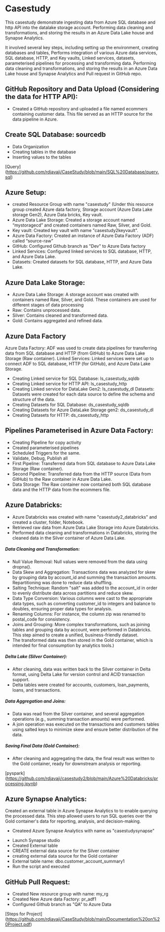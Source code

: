 
# Casestudy

This casestudy demonstrate ingesting data from Azure SQL database and http API into the datalake storage account. Performing data cleaning and transformations, and storing the results in an Azure Data Lake house and Synapse Analytics.

It involved several key steps, including setting up the environment, creating databases and tables, Performs integration of various Azure data services, SQL database, HTTP, and Key vaults, Linked services, datasets, 
parameterised pipelines for processing and transforming data. Performing data cleaning and transformations, and storing the results in an Azure Data Lake house and Synapse Analytics and Pull request in GitHub repo.

## GitHub Repository and Data Upload (Considering the data for HTTP API):

- Created a GitHub repository and uploaded a file named ecommers containing customer data. This file served as an HTTP source for the data pipeline in Azure.

## Create SQL Database: sourcedb

- Data Organization
- Creating tables in the database
- Inserting values to the tables

[Query] (https://github.com/rdjavaji/CaseStudy/blob/main/SQL%20Database/query.sql)

## Azure Setup:

- created Resource Group with name "casestudy" (Under this resource group created Azure data factory, Storage account (Azure Data Lake storage Gen2), Azure Data bricks, Key vault.
- Azure Data Lake Storage: Created a storage account named “mystoragecd” and created containers named Raw, Silver, and Gold.
- Key vault: Created key vault with name "casestudy2keyvault".
- Azure Data Factory: Created an instance of Azure Data Factory (ADF) called “source-raw”
- GitHub: Configured Github branch as "Dev" to Azure Data factory
- Linked Services: Configured linked services to SQL database, HTTP, and Azure Data Lake.
- Datasets: Created datasets for SQL database, HTTP, and Azure Data Lake.

## Azure Data Lake Storage:

- Azure Data Lake Storage: A storage account was created with containers named Raw, Silver, and Gold. These containers are used for different stages of data processing
- Raw: Contains unprocessed data.
- Silver: Contains cleaned and transformed data.
- Gold: Contains aggregated and refined data.

## Azure Data Factory 

Azure Data Factory: ADF was used to create data pipelines for transferring data from SQL database and HTTP (from GitHub) to Azure Data Lake Storage (Raw container).
Linked Services: Linked services were set up to connect ADF to SQL database, HTTP (for GitHub), and Azure Data Lake Storage.
- Creating Linked service for SQL Database: ls_casestudy_sqldb
- Creating Linked service for HTTP API: ls_casestudy_http
- Creating Linked service for DataLake Gen2: ls_casestudy_dl
Datasets: Datasets were created for each data source to define the schema and structure of the data.
- Creating Datasets for SQL Database: ds_casestudy_sqldb
- Creating Datasets for Azure DataLake Storage gen2: ds_casestudy_dl
- Creating Datasets for HTTP: ds_casestudy_http

## Pipelines Parameterised in Azure Data Factory:
- Creating Pipeline for copy activity
- Created parameterised pipelines
- Scheduled Triggers for the same.
- Validate, Debug, Publish all
- First Pipeline: Transferred data from SQL database to Azure Data Lake Storage (Raw container).
- Second Pipeline: Transferred data from the HTTP source (Data from GitHub) to the Raw container in Azure Data Lake.
- Data Storage: The Raw container now contained both SQL database data and the HTTP data from the ecommers file.

## Azure Databricks:

- Azure Databricks was created with name "casestudy2_databricks" and created a cluster, folder, Notebook. 
- Retrieved raw data from Azure Data Lake Storage into Azure Databricks.
- Performed data cleaning and transformations in Databricks, storing the cleaned data in the Silver container of Azure Data Lake.

##### Data Cleaning and Transformation:
- Null Value Removal: Null values were removed from the data using dropna().
- Data Skew and Aggregation: Transactions data was analyzed for skew by grouping data by account_id and summing the transaction amounts. Repartitioning was done to reduce data shuffling.
- Salting Technique: Random "salt" was added to the account_id in order to evenly distribute data across partitions and reduce skew.
- Data Type Conversion: Various columns were cast to the appropriate data types, such as converting customer_id to integers and balance to doubles, ensuring proper data types for analysis.
- Renaming Columns: For instance, the column zip was renamed to postal_code for consistency.
- Joins and Grouping: More complex transformations, such as joining tables and grouping data by account, were performed in Databricks. This step aimed to create a unified, business-friendly dataset.
- The transformed data was then stored in the Gold container, which is intended for final consumption by analytics tools.)

##### Delta Lake (Silver Container):

- After cleaning, data was written back to the Silver container in Delta format, using Delta Lake for version control and ACID transaction support.
- Delta tables were created for accounts, customers, loan_payments, loans, and transactions.

##### Data Aggregation and Joins:

- Data was read from the Silver container, and several aggregation operations (e.g., summing transaction amounts) were performed.
- A join operation was executed on the transactions and customers tables using salted keys to minimize skew and ensure better distribution of the data.

##### Saving Final Data (Gold Container):

- After cleaning and aggregating the data, the final result was written to the Gold container, ready for downstream analysis or reporting.

[pyspark] (https://github.com/rdjavaji/casestudy2/blob/main/Azure%20Databricks/processing.ipynb)

## Azure Synapse Analytics:

Created an external table in Azure Synapse Analytics to to enable querying the processed data. This step allowed users to run SQL queries over the Gold container's data for reporting, analysis, and decision-making.

- Createed Azure Synapse Analytics with name as "casestudysynapse"
* Launch Synapse studio
* Created External table
* CREATE external data source for the Silver container
* creating external data source for the Gold container
* External table name: dbo.customer_account_summary1
* Run the script and executed

## GitHub Pull Request: 

- Created New resource group with name: my_rg
- Created New Azure data Factory: pr_adf1
- Configured Github branch as "QA" to Azure Data

[Steps for Project] (https://github.com/rdjavaji/CaseStudy/blob/main/Documentation%20on%20Project.pdf)
